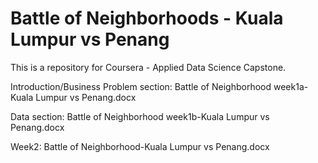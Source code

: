 # Battle of Neighborhoods - Kuala Lumpur vs Penang
This is a repository for Coursera - Applied Data Science Capstone.

Introduction/Business Problem section: 
Battle of Neighborhood week1a-Kuala Lumpur vs Penang.docx

Data section: 
Battle of Neighborhood week1b-Kuala Lumpur vs Penang.docx

Week2: 
Battle of Neighborhood-Kuala Lumpur vs Penang.docx
